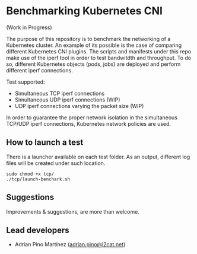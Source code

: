 # Benchmarking Kubernetes CNI
(Work in Progress)

The purpose of this repository is to benchmark the networking of a Kubernetes cluster. An example of its possible is the case of comparing different Kubernetes CNI plugins. The scripts and manifests under this repo make use of the iperf tool in order to test bandwitdth and throughput. To do so, different Kubernetes objects (pods, jobs) are deployed and perform different iperf connections.

Test supported:
- Simultaneous TCP iperf connections
- Simultaneous UDP iperf connections (WIP)
- UDP iperf connections varying the packet size (WIP)

In order to guarantee the proper network isolation in the simultaneous TCP/UDP iperf connections,
Kubernetes network policies are used.

## How to launch a test
There is a launcher available on each test folder. As an output, different log files will be created under such location.
```
sudo chmod +x tcp/
./tcp/launch-benchark.sh
```

## Suggestions
Improvements & suggestions, are more than welcome.

## Lead developers
- Adrian Pino  Martínez (adrian.pino@i2cat.net)
